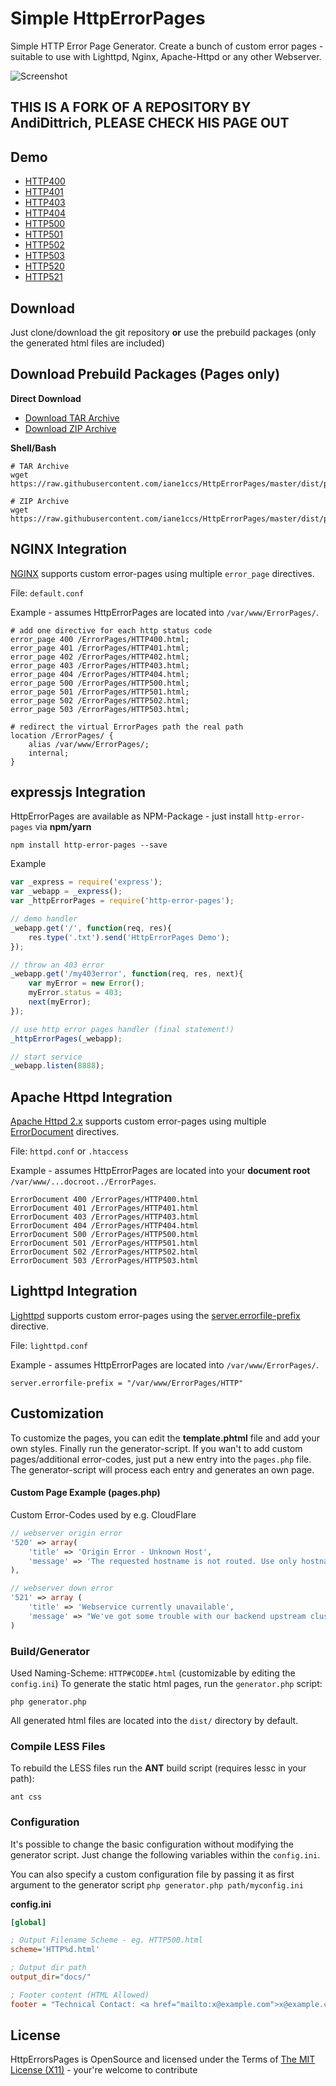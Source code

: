 # Simple HttpErrorPages #
Simple HTTP Error Page Generator. Create a bunch of custom error pages - suitable to use with Lighttpd, Nginx, Apache-Httpd or any other Webserver.

![Screenshot](https://raw.githubusercontent.com/AndiDittrich/HttpErrorPages/master/assets/screenshot1.png)

## THIS IS A FORK OF A REPOSITORY BY AndiDittrich, PLEASE CHECK HIS PAGE OUT ##
## Demo ##
* [HTTP400](https://iane1ccs.github.io/HttpErrorPages/HTTP400.html)
* [HTTP401](https://iane1ccs.github.io/HttpErrorPages/HTTP401.html)
* [HTTP403](https://iane1ccs.github.io/HttpErrorPages/HTTP403.html)
* [HTTP404](https://iane1ccs.github.io/HttpErrorPages/HTTP404.html)
* [HTTP500](https://iane1ccs.github.io/HttpErrorPages/HTTP500.html)
* [HTTP501](https://iane1ccs.github.io/HttpErrorPages/HTTP501.html)
* [HTTP502](https://iane1ccs.github.io/HttpErrorPages/HTTP502.html)
* [HTTP503](https://iane1ccs.github.io/HttpErrorPages/HTTP503.html)
* [HTTP520](https://iane1ccs.github.io/HttpErrorPages/HTTP520.html)
* [HTTP521](https://iane1ccs.github.io/HttpErrorPages/HTTP521.html)

## Download ##
Just clone/download the git repository **or** use the prebuild packages (only the generated html files are included)

## Download Prebuild Packages (Pages only) ##

**Direct Download**
* [Download TAR Archive](https://raw.githubusercontent.com/iane1ccs/HttpErrorPages/master/dist/pages.tar)
* [Download ZIP Archive](https://raw.githubusercontent.com/iane1ccs/HttpErrorPages/master/dist/pages.zip)

**Shell/Bash**
```shell
# TAR Archive
wget https://raw.githubusercontent.com/iane1ccs/HttpErrorPages/master/dist/pages.tar

# ZIP Archive
wget https://raw.githubusercontent.com/iane1ccs/HttpErrorPages/master/dist/pages.zip
```

## NGINX Integration ##

[NGINX](http://nginx.org/en/docs/http/ngx_http_core_module.html#error_page) supports custom error-pages using multiple `error_page` directives.

File: `default.conf`

Example - assumes HttpErrorPages are located into `/var/www/ErrorPages/`.

```nginx
# add one directive for each http status code
error_page 400 /ErrorPages/HTTP400.html;
error_page 401 /ErrorPages/HTTP401.html;
error_page 402 /ErrorPages/HTTP402.html;
error_page 403 /ErrorPages/HTTP403.html;
error_page 404 /ErrorPages/HTTP404.html;
error_page 500 /ErrorPages/HTTP500.html;
error_page 501 /ErrorPages/HTTP501.html;
error_page 502 /ErrorPages/HTTP502.html;
error_page 503 /ErrorPages/HTTP503.html;

# redirect the virtual ErrorPages path the real path
location /ErrorPages/ {
    alias /var/www/ErrorPages/;
    internal;
}
```

## expressjs Integration ##

HttpErrorPages are available as NPM-Package - just install `http-error-pages` via **npm/yarn**

```terminal
npm install http-error-pages --save
```

Example

```js
var _express = require('express');
var _webapp = _express();
var _httpErrorPages = require('http-error-pages');

// demo handler
_webapp.get('/', function(req, res){
    res.type('.txt').send('HttpErrorPages Demo');
});

// throw an 403 error
_webapp.get('/my403error', function(req, res, next){
    var myError = new Error();
    myError.status = 403;
    next(myError);
});

// use http error pages handler (final statement!)
_httpErrorPages(_webapp);

// start service
_webapp.listen(8888);
```

## Apache Httpd Integration ##
[Apache Httpd 2.x](http://httpd.apache.org/) supports custom error-pages using multiple [ErrorDocument](http://httpd.apache.org/docs/2.4/mod/core.html#errordocument) directives.

File: `httpd.conf` or `.htaccess`

Example - assumes HttpErrorPages are located into your **document root** `/var/www/...docroot../ErrorPages`.

```ApacheConf
ErrorDocument 400 /ErrorPages/HTTP400.html
ErrorDocument 401 /ErrorPages/HTTP401.html
ErrorDocument 403 /ErrorPages/HTTP403.html
ErrorDocument 404 /ErrorPages/HTTP404.html
ErrorDocument 500 /ErrorPages/HTTP500.html
ErrorDocument 501 /ErrorPages/HTTP501.html
ErrorDocument 502 /ErrorPages/HTTP502.html
ErrorDocument 503 /ErrorPages/HTTP503.html
```

## Lighttpd Integration ##

[Lighttpd](http://www.lighttpd.net/) supports custom error-pages using the [server.errorfile-prefix](http://redmine.lighttpd.net/projects/lighttpd/wiki/Server_errorfile-prefixDetails) directive.

File: `lighttpd.conf`

Example - assumes HttpErrorPages are located into `/var/www/ErrorPages/`.

```ApacheConf
server.errorfile-prefix = "/var/www/ErrorPages/HTTP"
```

## Customization ##
To customize the pages, you can edit the **template.phtml** file and add your own styles. Finally run the generator-script.
If you wan't to add custom pages/additional error-codes, just put a new entry into the `pages.php` file. The generator-script will process each entry and generates an own page.

#### Custom Page Example (pages.php) ####

Custom Error-Codes used by e.g. CloudFlare

```php
// webserver origin error
'520' => array(
    'title' => 'Origin Error - Unknown Host',
    'message' => 'The requested hostname is not routed. Use only hostnames to access resources.'
),

// webserver down error
'521' => array (
    'title' => 'Webservice currently unavailable',
    'message' => "We've got some trouble with our backend upstream cluster.\nOur service team has been dispatched to bring it back online."
)
```

### Build/Generator ###
Used Naming-Scheme: `HTTP#CODE#.html` (customizable by editing the `config.ini`)
To generate the static html pages, run the `generator.php` script:

```shell
php generator.php
```

All generated html files are located into the `dist/` directory by default.

### Compile LESS Files ###
To rebuild the LESS files run the **ANT** build script (requires lessc in your path):

```shell
ant css
```


### Configuration ###

It's possible to change the basic configuration without modifying the generator script. Just change the following variables within the `config.ini`.

You can also specify a custom configuration file by passing it as first argument to the generator script `php generator.php path/myconfig.ini`

**config.ini**

```ini
[global]

; Output Filename Scheme - eg. HTTP500.html
scheme='HTTP%d.html'

; Output dir path
output_dir="docs/"

; Footer content (HTML Allowed)
footer = "Technical Contact: <a href="mailto:x@example.com">x@example.com</a>"
```

## License ##
HttpErrorsPages is OpenSource and licensed under the Terms of [The MIT License (X11)](http://opensource.org/licenses/MIT) - your're welcome to contribute
